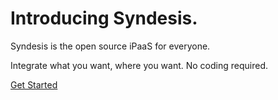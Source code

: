 <div class="row hero">
<h1>Introducing <span class="title">Syndesis</span>.</h1>
<p>Syndesis is the open source iPaaS for everyone.</p>
<p>Integrate what you want, where you want. No coding required.</p>
<div class="actions">
<a href="https://github.com/syndesisio/syndesis.io" rel="nofollow" target="_blank" class="btn btn-lg">Get Started</a>
</div>
</div>
